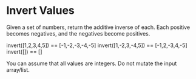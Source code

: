# Invert Values

Given a set of numbers, return the additive inverse of each. Each positive becomes negatives, and the negatives become positives.

  invert([1,2,3,4,5]) == [-1,-2,-3,-4,-5]
  invert([1,-2,3,-4,5]) == [-1,2,-3,4,-5]
  invert([]) == []

You can assume that all values are integers. Do not mutate the input array/list.
